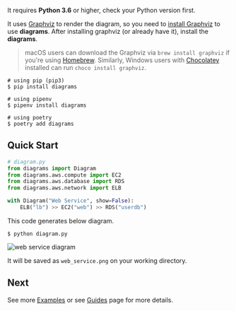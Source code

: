 It requires **Python 3.6** or higher, check your Python version first.

It uses [Graphviz](https://www.graphviz.org/) to render the diagram, so you need to [install Graphviz](https://graphviz.gitlab.io/download/) to use **diagrams**. After installing graphviz (or already have it), install the **diagrams**.

> macOS users can download the Graphviz via `brew install graphviz` if you're using [Homebrew](https://brew.sh). Similarly, Windows users with [Chocolatey](https://chocolatey.org) installed can run `choco install graphviz`.

```shell
# using pip (pip3)
$ pip install diagrams

# using pipenv
$ pipenv install diagrams

# using poetry
$ poetry add diagrams
```

## Quick Start

```python
# diagram.py
from diagrams import Diagram
from diagrams.aws.compute import EC2
from diagrams.aws.database import RDS
from diagrams.aws.network import ELB

with Diagram("Web Service", show=False):
    ELB("lb") >> EC2("web") >> RDS("userdb")
```

This code generates below diagram.

```shell
$ python diagram.py
```

![web service diagram](/img/web_service_diagram.png)

It will be saved as `web_service.png` on your working directory.

## Next

See more [Examples](getting-started/examples) or see [Guides](guides/diagram) page for more details.

